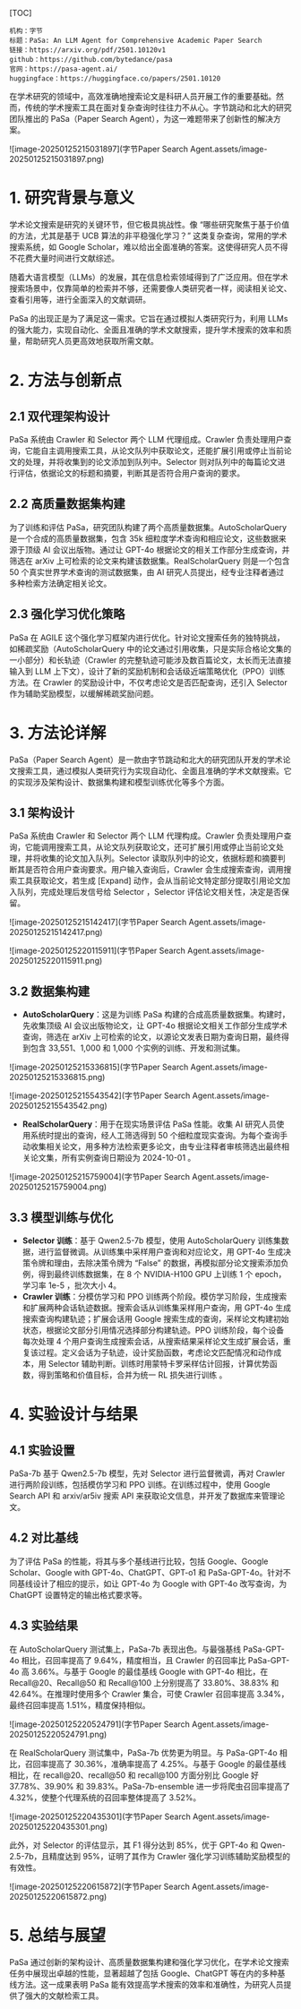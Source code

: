 [TOC]

```
机构：字节
标题：PaSa: An LLM Agent for Comprehensive Academic Paper Search
链接：https://arxiv.org/pdf/2501.10120v1
github：https://github.com/bytedance/pasa
官网：https://pasa-agent.ai/
huggingface：https://huggingface.co/papers/2501.10120
```

在学术研究的领域中，高效准确地搜索论文是科研人员开展工作的重要基础。然而，传统的学术搜索工具在面对复杂查询时往往力不从心。字节跳动和北大的研究团队推出的 PaSa（Paper Search Agent），为这一难题带来了创新性的解决方案。

![image-20250125215031897](字节Paper Search Agent.assets/image-20250125215031897.png)

# 1. 研究背景与意义

学术论文搜索是研究的关键环节，但它极具挑战性。像 “哪些研究聚焦于基于价值的方法，尤其是基于 UCB 算法的非平稳强化学习？” 这类复杂查询，常用的学术搜索系统，如 Google Scholar，难以给出全面准确的答案。这使得研究人员不得不花费大量时间进行文献综述。

随着大语言模型（LLMs）的发展，其在信息检索领域得到了广泛应用。但在学术搜索场景中，仅靠简单的检索并不够，还需要像人类研究者一样，阅读相关论文、查看引用等，进行全面深入的文献调研。

PaSa 的出现正是为了满足这一需求。它旨在通过模拟人类研究行为，利用 LLMs 的强大能力，实现自动化、全面且准确的学术文献搜索，提升学术搜索的效率和质量，帮助研究人员更高效地获取所需文献。

# 2. 方法与创新点

## 2.1 双代理架构设计

PaSa 系统由 Crawler 和 Selector 两个 LLM 代理组成。Crawler 负责处理用户查询，它能自主调用搜索工具，从论文队列中获取论文，还能扩展引用或停止当前论文的处理，并将收集到的论文添加到队列中。Selector 则对队列中的每篇论文进行评估，依据论文的标题和摘要，判断其是否符合用户查询的要求。

## 2.2 高质量数据集构建

为了训练和评估 PaSa，研究团队构建了两个高质量数据集。AutoScholarQuery 是一个合成的高质量数据集，包含 35k 细粒度学术查询和相应论文，这些数据来源于顶级 AI 会议出版物。通过让 GPT-4o 根据论文的相关工作部分生成查询，并筛选在 arXiv 上可检索的论文来构建该数据集。RealScholarQuery 则是一个包含 50 个真实世界学术查询的测试数据集，由 AI 研究人员提出，经专业注释者通过多种检索方法确定相关论文。

## 2.3 强化学习优化策略

PaSa 在 AGILE 这个强化学习框架内进行优化。针对论文搜索任务的独特挑战，如稀疏奖励（AutoScholarQuery 中的论文通过引用收集，只是实际合格论文集的一小部分）和长轨迹（Crawler 的完整轨迹可能涉及数百篇论文，太长而无法直接输入到 LLM 上下文），设计了新的奖励机制和会话级近端策略优化（PPO）训练方法。在 Crawler 的奖励设计中，不仅考虑论文是否匹配查询，还引入 Selector 作为辅助奖励模型，以缓解稀疏奖励问题。

# 3. 方法论详解

PaSa（Paper Search Agent）是一款由字节跳动和北大的研究团队开发的学术论文搜索工具，通过模拟人类研究行为实现自动化、全面且准确的学术文献搜索。它的实现涉及架构设计、数据集构建和模型训练优化等多个方面。

## 3.1 架构设计

PaSa 系统由 Crawler 和 Selector 两个 LLM 代理构成。Crawler 负责处理用户查询，它能调用搜索工具，从论文队列获取论文，还可扩展引用或停止当前论文处理，并将收集的论文加入队列。Selector 读取队列中的论文，依据标题和摘要判断其是否符合用户查询要求。用户输入查询后，Crawler 会生成搜索查询，调用搜索工具获取论文，若生成 [Expand] 动作，会从当前论文特定部分提取引用论文加入队列，完成处理后发信号给 Selector ，Selector 评估论文相关性，决定是否保留。

![image-20250125215142417](字节Paper Search Agent.assets/image-20250125215142417.png)

![image-20250125220115911](字节Paper Search Agent.assets/image-20250125220115911.png)

## 3.2 数据集构建

- **AutoScholarQuery**：这是为训练 PaSa 构建的合成高质量数据集。构建时，先收集顶级 AI 会议出版物论文，让 GPT-4o 根据论文相关工作部分生成学术查询，筛选在 arXiv 上可检索的论文，以源论文发表日期为查询日期，最终得到包含 33,551、1,000 和 1,000 个实例的训练、开发和测试集。

![image-20250125215336815](字节Paper Search Agent.assets/image-20250125215336815.png)

![image-20250125215543542](字节Paper Search Agent.assets/image-20250125215543542.png)

- **RealScholarQuery**：用于在现实场景评估 PaSa 性能。收集 AI 研究人员使用系统时提出的查询，经人工筛选得到 50 个细粒度现实查询。为每个查询手动收集相关论文，用多种方法检索更多论文，由专业注释者审核筛选出最终相关论文集，所有实例查询日期设为 2024-10-01 。

![image-20250125215759004](字节Paper Search Agent.assets/image-20250125215759004.png)

## 3.3 模型训练与优化

- **Selector 训练**：基于 Qwen2.5-7b 模型，使用 AutoScholarQuery 训练集数据，进行监督微调。从训练集中采样用户查询和对应论文，用 GPT-4o 生成决策令牌和理由，去除决策令牌为 “False” 的数据，再模拟部分论文搜索添加负例，得到最终训练数据集，在 8 个 NVIDIA-H100 GPU 上训练 1 个 epoch，学习率 1e-5 ，批次大小 4。
- **Crawler 训练**：分模仿学习和 PPO 训练两个阶段。模仿学习阶段，生成搜索和扩展两种会话轨迹数据。搜索会话从训练集采样用户查询，用 GPT-4o 生成搜索查询构建轨迹；扩展会话用 Google 搜索生成的查询，采样论文构建初始状态，根据论文部分引用情况选择部分构建轨迹。PPO 训练阶段，每个设备每次处理 4 个用户查询生成搜索会话，从搜索结果采样论文生成扩展会话，重复该过程。定义会话为子轨迹，设计奖励函数，考虑论文匹配情况和动作成本，用 Selector 辅助判断。训练时用蒙特卡罗采样估计回报，计算优势函数，得到策略和价值目标，合并为统一 RL 损失进行训练 。

# 4. 实验设计与结果

## 4.1 实验设置

PaSa-7b 基于 Qwen2.5-7b 模型，先对 Selector 进行监督微调，再对 Crawler 进行两阶段训练，包括模仿学习和 PPO 训练。在训练过程中，使用 Google Search API 和 arxiv/ar5iv 搜索 API 来获取论文信息，并开发了数据库来管理论文。

## 4.2 对比基线

为了评估 PaSa 的性能，将其与多个基线进行比较，包括 Google、Google Scholar、Google with GPT-4o、ChatGPT、GPT-o1 和 PaSa-GPT-4o。针对不同基线设计了相应的提示，如让 GPT-4o 为 Google with GPT-4o 改写查询，为 ChatGPT 设置特定的输出格式要求等。

## 4.3 实验结果

在 AutoScholarQuery 测试集上，PaSa-7b 表现出色。与最强基线 PaSa-GPT-4o 相比，召回率提高了 9.64%，精度相当，且 Crawler 的召回率比 PaSa-GPT-4o 高 3.66%。与基于 Google 的最佳基线 Google with GPT-4o 相比，在 Recall@20、Recall@50 和 Recall@100 上分别提高了 33.80%、38.83% 和 42.64%。在推理时使用多个 Crawler 集合，可使 Crawler 召回率提高 3.34%，最终召回率提高 1.51%，精度保持相似。

![image-20250125220524791](字节Paper Search Agent.assets/image-20250125220524791.png)

在 RealScholarQuery 测试集中，PaSa-7b 优势更为明显。与 PaSa-GPT-4o 相比，召回率提高了 30.36%，准确率提高了 4.25%。与基于 Google 的最佳基线相比，在 recall@20、recall@50 和 recall@100 方面分别比 Google 好 37.78%、39.90% 和 39.83%。PaSa-7b-ensemble 进一步将爬虫召回率提高了 4.32%，使整个代理系统的召回率整体提高了 3.52%。

![image-20250125220435301](字节Paper Search Agent.assets/image-20250125220435301.png)

此外，对 Selector 的评估显示，其 F1 得分达到 85%，优于 GPT-4o 和 Qwen-2.5-7b，且精度达到 95%，证明了其作为 Crawler 强化学习训练辅助奖励模型的有效性。

![image-20250125220615872](字节Paper Search Agent.assets/image-20250125220615872.png)

# 5. 总结与展望

PaSa 通过创新的架构设计、高质量数据集构建和强化学习优化，在学术论文搜索任务中展现出卓越的性能，显著超越了包括 Google、ChatGPT 等在内的多种基线方法。这一成果表明 PaSa 能有效提高学术搜索的效率和准确性，为研究人员提供了强大的文献检索工具。











